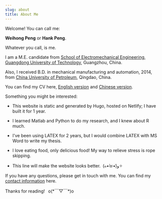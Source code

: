 ```yaml
---
slug: about
title: About Me
---
```

<!---
  <div style=float:right> <img
  src="https://raw.githubusercontent.com/HankPPeng/HankPeng.com/master/images/my_photo.jpg"
  height=324px width=240px > </div>
-->

Welcome! You can call me:

**Weihong Peng** or **Hank Peng**.

Whatever you call, is me.

I am a M.E. candidate from [School of Electromechanical Engineering](http://jdgcxy.gdut.edu.cn/), 
[Guangdong University of Technology](http://www.gdut.edu.cn/), Guangzhou, China.

Also, I received B.D. in mechanical manufacturing and automation, 2014, from [China University of Petroleum](http://www.upc.edu.cn/), Qingdao, China.

You can find my CV here, [English version](https://hankpeng.netlify.com/resume_en.pdf) and [Chinese version](https://hankpeng.netlify.com/resume_zh.pdf).

Something you might be interested:

* This website is static and generated by Hugo, hosted on Netlify; I have built it for 1 year.

* I learned Matlab and Python to do my research, and I knew about R much.

* I've been using LATEX for 2 years, but I would combine LATEX with MS Word to write my thesis.

* I love eating food, only delicious food! My way to relieve stress is rope skipping.

* This line will make the website looks better.&ensp;(๑•̀ㅂ•́)و✧

If you have any questions, please get in touch with me. You can find my [contact information](https://hankpeng.netlify.com/contact/) here.

Thanks for reading!&ensp; o(\*￣▽￣*)o
